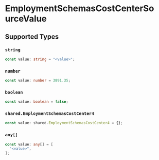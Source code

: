 # EmploymentSchemasCostCenterSourceValue


## Supported Types

### `string`

```typescript
const value: string = "<value>";
```

### `number`

```typescript
const value: number = 3891.35;
```

### `boolean`

```typescript
const value: boolean = false;
```

### `shared.EmploymentSchemasCostCenter4`

```typescript
const value: shared.EmploymentSchemasCostCenter4 = {};
```

### `any[]`

```typescript
const value: any[] = [
  "<value>",
];
```

